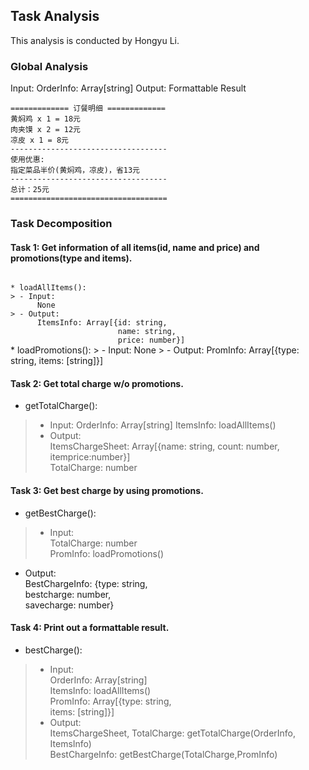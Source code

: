 ## Task Analysis
This analysis is conducted by Hongyu Li.

### Global Analysis
Input:
  OrderInfo: Array[string]
Output:
  Formattable Result
  ```
  ============= 订餐明细 =============
  黄焖鸡 x 1 = 18元
  肉夹馍 x 2 = 12元
  凉皮 x 1 = 8元
  -----------------------------------
  使用优惠:
  指定菜品半价(黄焖鸡，凉皮)，省13元
  -----------------------------------
  总计：25元
  ===================================
  ```

### Task Decomposition
#### Task 1: Get information of all items(id, name and price) and promotions(type and items).
<code>
* loadAllItems():
> - Input:  
      None
> - Output:  
      ItemsInfo: Array[{id: string,  
                        name: string,  
                        price: number}]
</code>
* loadPromotions():
> - Input:  
      None
> - Output:  
      PromInfo: Array[{type: string,  
                       items: [string]}]


#### Task 2: Get total charge w/o promotions.
* getTotalCharge():
> - Input:
      OrderInfo: Array[string]
      ItemsInfo: loadAllItems()
> - Output:  
      ItemsChargeSheet: Array[{name: string, count: number, itemprice:number}]  
      TotalCharge: number


#### Task 3: Get best charge by using promotions.
* getBestCharge():
> - Input:  
      TotalCharge: number  
      PromInfo: loadPromotions()
- Output:  
    BestChargeInfo: {type: string,  
                     bestcharge: number,  
                     savecharge: number}


#### Task 4: Print out a formattable result.
* bestCharge():
> - Input:  
    OrderInfo: Array[string]  
    ItemsInfo: loadAllItems()  
    PromInfo: Array[{type: string,  
                     items: [string]}]
> - Output:  
      ItemsChargeSheet, TotalCharge: getTotalCharge(OrderInfo, ItemsInfo)  
      BestChargeInfo: getBestCharge(TotalCharge,PromInfo)
